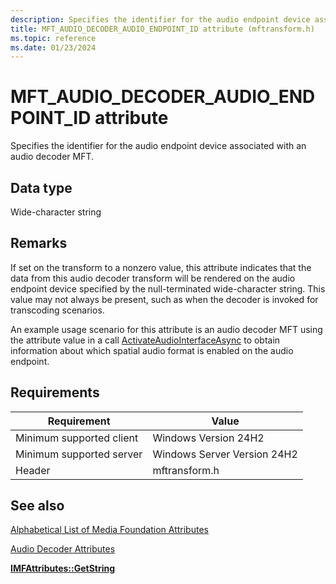 ```yaml
---
description: Specifies the identifier for the audio endpoint device associated with an audio decoder MFT.
title: MFT_AUDIO_DECODER_AUDIO_ENDPOINT_ID attribute (mftransform.h)
ms.topic: reference
ms.date: 01/23/2024
---
```


# MFT\_AUDIO\_DECODER\_AUDIO\_ENDPOINT\_ID attribute

Specifies the identifier for the audio endpoint device associated with an audio decoder MFT.

## Data type

Wide-character string

## Remarks

If set on the transform to a nonzero value, this attribute indicates that the data from this audio decoder transform will be rendered on the audio endpoint device specified by the null-terminated wide-character string. This value may not always be present, such as when the decoder is invoked for transcoding scenarios.

An example usage scenario for this attribute is an audio decoder MFT using the attribute value in a call [ActivateAudioInterfaceAsync](/windows/win32/api/mmdeviceapi/nf-mmdeviceapi-activateaudiointerfaceasync) to obtain information about which spatial audio format is enabled on the audio endpoint.

## Requirements



| Requirement | Value |
|-------------------------------------|---------------------|
| Minimum supported client | Windows Version 24H2 |
| Minimum supported server | Windows Server Version 24H2 |
| Header | mftransform.h |



## See also

<dl> <dt>

[Alphabetical List of Media Foundation Attributes](alphabetical-list-of-media-foundation-attributes.md)
</dt> <dt>

[Audio Decoder Attributes](audio-decoder-attributes.md)
</dt> <dt>

[**IMFAttributes::GetString**](/windows/desktop/api/mfobjects/nf-mfobjects-imfattributes-getstring)
</dt>  </dl>

 

 
